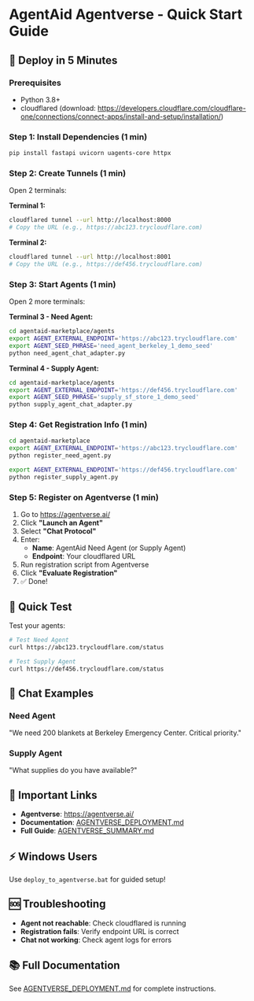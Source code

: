 # AgentAid Agentverse - Quick Start Guide

## 🚀 Deploy in 5 Minutes

### Prerequisites
- Python 3.8+
- cloudflared (download: https://developers.cloudflare.com/cloudflare-one/connections/connect-apps/install-and-setup/installation/)

### Step 1: Install Dependencies (1 min)
```bash
pip install fastapi uvicorn uagents-core httpx
```

### Step 2: Create Tunnels (1 min)
Open 2 terminals:

**Terminal 1:**
```bash
cloudflared tunnel --url http://localhost:8000
# Copy the URL (e.g., https://abc123.trycloudflare.com)
```

**Terminal 2:**
```bash
cloudflared tunnel --url http://localhost:8001
# Copy the URL (e.g., https://def456.trycloudflare.com)
```

### Step 3: Start Agents (1 min)
Open 2 more terminals:

**Terminal 3 - Need Agent:**
```bash
cd agentaid-marketplace/agents
export AGENT_EXTERNAL_ENDPOINT='https://abc123.trycloudflare.com'
export AGENT_SEED_PHRASE='need_agent_berkeley_1_demo_seed'
python need_agent_chat_adapter.py
```

**Terminal 4 - Supply Agent:**
```bash
cd agentaid-marketplace/agents
export AGENT_EXTERNAL_ENDPOINT='https://def456.trycloudflare.com'
export AGENT_SEED_PHRASE='supply_sf_store_1_demo_seed'
python supply_agent_chat_adapter.py
```

### Step 4: Get Registration Info (1 min)
```bash
cd agentaid-marketplace
export AGENT_EXTERNAL_ENDPOINT='https://abc123.trycloudflare.com'
python register_need_agent.py

export AGENT_EXTERNAL_ENDPOINT='https://def456.trycloudflare.com'
python register_supply_agent.py
```

### Step 5: Register on Agentverse (1 min)
1. Go to https://agentverse.ai/
2. Click **"Launch an Agent"**
3. Select **"Chat Protocol"**
4. Enter:
   - **Name**: AgentAid Need Agent (or Supply Agent)
   - **Endpoint**: Your cloudflared URL
5. Run registration script from Agentverse
6. Click **"Evaluate Registration"**
7. ✅ Done!

## 📝 Quick Test

Test your agents:
```bash
# Test Need Agent
curl https://abc123.trycloudflare.com/status

# Test Supply Agent
curl https://def456.trycloudflare.com/status
```

## 💬 Chat Examples

### Need Agent
"We need 200 blankets at Berkeley Emergency Center. Critical priority."

### Supply Agent
"What supplies do you have available?"

## 🔗 Important Links
- **Agentverse**: https://agentverse.ai/
- **Documentation**: [AGENTVERSE_DEPLOYMENT.md](AGENTVERSE_DEPLOYMENT.md)
- **Full Guide**: [AGENTVERSE_SUMMARY.md](AGENTVERSE_SUMMARY.md)

## ⚡ Windows Users
Use `deploy_to_agentverse.bat` for guided setup!

## 🆘 Troubleshooting
- **Agent not reachable**: Check cloudflared is running
- **Registration fails**: Verify endpoint URL is correct
- **Chat not working**: Check agent logs for errors

## 📚 Full Documentation
See [AGENTVERSE_DEPLOYMENT.md](AGENTVERSE_DEPLOYMENT.md) for complete instructions.
